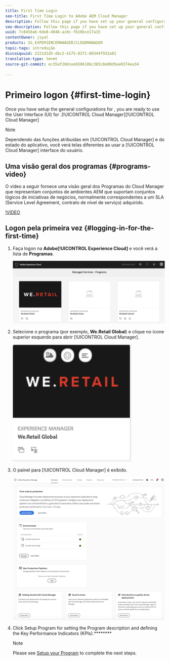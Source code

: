 ```yaml
---
title: First Time Login
seo-title: First Time Login to Adobe AEM Cloud Manager
description: Follow this page if you have set up your general configurations and you are ready to use Cloud Manager for the first time.
seo-description: Follow this page if you have set up your general configurations and you are ready to use Adobe AEM Cloud Manager for the first time.
uuid: 7c8458a6-6de8-4946-ac0c-fb10bce17a15
contentOwner: jsyal
products: SG_EXPERIENCEMANAGER/CLOUDMANAGER
topic-tags: introdução
discoiquuid: 2221d1d5-dbc2-4175-8371-60344f932a82
translation-type: tm+mt
source-git-commit: ec35af20dceeb50610bc365c8e00d5ee0374ea34

---
```



# Primeiro logon {#first-time-login}

Once you have setup the general configurations for , you are ready to use the User Interface (UI) for .[!UICONTROL Cloud Manager][!UICONTROL Cloud Manager]

>[!NOTE]
>
>Dependendo das funções atribuídas em [!UICONTROL Cloud Manager] e do estado do aplicativo, você verá telas diferentes ao usar a [!UICONTROL Cloud Manager] interface do usuário.

## Uma visão geral dos programas {#programs-video}

O vídeo a seguir fornece uma visão geral dos Programas do Cloud Manager que representam conjuntos de ambientes AEM que suportam conjuntos lógicos de iniciativas de negócios, normalmente correspondentes a um SLA (Service Level Agreement, contrato de nível de serviço) adquirido.


[!VIDEO](https://video.tv.adobe.com/v/26313/?quality=12&captions=por_br)


## Logon pela primeira vez {#logging-in-for-the-first-time}

1. Faça logon na **Adobe[!UICONTROL Experience Cloud]** e você verá a lista de **Programas**.

   ![](assets/screen_shot_2018-06-04at120643pm.png)

1. Selecione o programa (por exemplo, **We.Retail Global**) e clique no ícone superior esquerdo para abrir [!UICONTROL Cloud Manager].

   ![](assets/screen_shot_2018-06-04at12611pm.png)

1. O painel para [!UICONTROL Cloud Manager] é exibido.

   ![](assets/FirstLogin1.png)

1. Click Setup Program for setting the Program description and defining the Key Performance Indicators (KPIs).********

   >[!NOTE]
   >
   >Please see [Setup your Program](https://helpx.adobe.com/experience-manager/cloud-manager/using/setting-up-program.html) to complete the next steps.